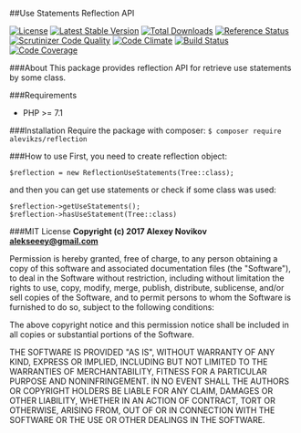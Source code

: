 ##Use Statements Reflection API

[![License](http://poser.pugx.org/alevikzs/reflection/license)](https://packagist.org/packages/alevikzs/reflection)
[![Latest Stable Version](http://poser.pugx.org/alevikzs/reflection/v/stable)](https://packagist.org/packages/alevikzs/reflection) 
[![Total Downloads](http://poser.pugx.org/alevikzs/reflection/downloads)](https://packagist.org/packages/alevikzs/reflection) 
[![Reference Status](http://www.versioneye.com/php/alevikzs:reflection/reference_badge.svg?style=flat)](https://www.versioneye.com/php/alevikzs:reflection/references)
[![Scrutinizer Code Quality](https://scrutinizer-ci.com/g/alevikzs/reflection/badges/quality-score.png?b=master)](https://scrutinizer-ci.com/g/alevikzs/reflection/?branch=master)
[![Code Climate](https://codeclimate.com/github/alevikzs/reflection/badges/gpa.svg)](https://codeclimate.com/github/alevikzs/reflection)
[![Build Status](https://scrutinizer-ci.com/g/alevikzs/reflection/badges/build.png?b=master)](https://scrutinizer-ci.com/g/alevikzs/reflection/build-status/master)
[![Code Coverage](https://scrutinizer-ci.com/g/alevikzs/reflection/badges/coverage.png?b=master)](https://scrutinizer-ci.com/g/alevikzs/reflection/?branch=master)

###About
This package provides reflection API for retrieve use statements by some class.

###Requirements
* PHP >= 7.1

###Installation
Require the package with composer: ```$ composer require alevikzs/reflection```

###How to use
First, you need to create reflection object:
```
$reflection = new ReflectionUseStatements(Tree::class);
```
and then you can get use statements or check if some class was used:
```
$reflection->getUseStatements();
$reflection->hasUseStatement(Tree::class)
```

###MIT License
**Copyright (c) 2017 Alexey Novikov <alekseeey@gmail.com>**

Permission is hereby granted, free of charge, to any person obtaining a copy
of this software and associated documentation files (the "Software"), to deal
in the Software without restriction, including without limitation the rights
to use, copy, modify, merge, publish, distribute, sublicense, and/or sell
copies of the Software, and to permit persons to whom the Software is
furnished to do so, subject to the following conditions:

The above copyright notice and this permission notice shall be included in all
copies or substantial portions of the Software.

THE SOFTWARE IS PROVIDED "AS IS", WITHOUT WARRANTY OF ANY KIND, EXPRESS OR
IMPLIED, INCLUDING BUT NOT LIMITED TO THE WARRANTIES OF MERCHANTABILITY,
FITNESS FOR A PARTICULAR PURPOSE AND NONINFRINGEMENT. IN NO EVENT SHALL THE
AUTHORS OR COPYRIGHT HOLDERS BE LIABLE FOR ANY CLAIM, DAMAGES OR OTHER
LIABILITY, WHETHER IN AN ACTION OF CONTRACT, TORT OR OTHERWISE, ARISING FROM,
OUT OF OR IN CONNECTION WITH THE SOFTWARE OR THE USE OR OTHER DEALINGS IN THE
SOFTWARE.